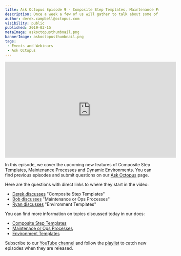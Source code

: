 ```yaml
---
title: Ask Octopus Episode 9 - Composite Step Templates, Maintenance Process and Environment Templates
description: Once a week a few of us will gather to talk about some of the most interesting questions we have gotten over the past week and how we went about solving them.
author: derek.campbell@octopus.com
visibility: public
published: 2019-03-15
metaImage: askoctopusthumbnail.png
bannerImage: askoctopusthumbnail.png
tags:
 - Events and Webinars
 - Ask Octopus
---
```


<iframe width="560" height="315" src="https://www.youtube.com/embed/oyP6s5TFksM" frameborder="0" allowfullscreen></iframe>

 In this episode, we cover the upcoming new features of Composite Step Templates, Maintenance Processes and Dynamic Environments. You can find previous episodes and submit questions on our [Ask Octopus](https://hello.octopus.com/ask-octopus) page.

Here are the questions with direct links to where they start in the video:

- [Derek discusses](https://www.youtube.com/watch?v=oyP6s5TFksM&t=30s) "Composite Step Templates"
- [Bob discusses](https://www.youtube.com/watch?v=oyP6s5TFksM&t=436s) "Maintenance or Ops Processes"
- [Ryan discusses](https://www.youtube.com/watch?v=oyP6s5TFksM&t=917s) "Environment Templates"

You can find more information on topics discussed today in our docs:

- [Composite Step Templates](https://github.com/OctopusDeploy/Specs/blob/master/CompositeStepTemplates/index.md)
- [Maintenace or Ops Processes](https://github.com/OctopusDeploy/Specs/blob/master/MainenanceProcess/index.md)
- [Environment Templates](https://github.com/OctopusDeploy/Specs/blob/master/EnvironmentTemplates/index.md)


Subscribe to our [YouTube channel](https://www.youtube.com/channel/UCURDSDCwx9ZiCMcLdc8d6Uw?sub_confirmation=1) and follow the [playlist](https://www.youtube.com/playlist?list=PLAGskdGvlaw3-cd9rPiwhwfUo7kDGnOBh) to catch new episodes when they are released.